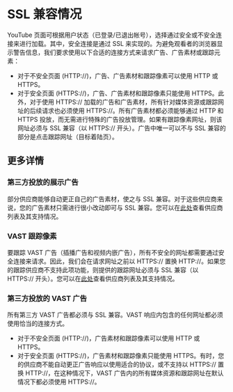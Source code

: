 # SSL 兼容情况

YouTube 页面可根据用户状态（已登录/已退出帐号），选择通过安全或不安全连接来进行加载。其中，安全连接是通过 SSL 来实现的。为避免观看者的浏览器显示警告信息，我们要求使用以下合适的连接方式来请求广告、广告素材或跟踪元素：

* 对于不安全页面 (HTTP://)，广告、广告素材和跟踪像素可以使用 HTTP 或 HTTPS。
* 对于安全页面 (HTTPS://)，广告、广告素材和跟踪像素只能使用 HTTPS。此外，对于使用 HTTPS:// 加载的广告和广告素材，所有针对媒体资源或跟踪网址的后续请求也必须使用 HTTPS://。所有广告素材都必须能够通过 HTTP 和 HTTPS 投放，而无需进行特殊的广告投放管理。如果有跟踪像素网址，则该网址必须与 SSL 兼容（以 HTTPS:// 开头）。广告中唯一可以不与 SSL 兼容的部分是点击跟踪网址（目标着陆页）。

## 更多详情

### 第三方投放的展示广告

部分供应商能够自动更正自己的广告素材，使之与 SSL 兼容。对于这些供应商来说，您的广告素材只需进行很小改动即可与 SSL 兼容。您可以在[此处](https://support.google.com/3pascertification/table/4572195)查看供应商列表及其支持情况。

### VAST 跟踪像素

要跟踪 VAST 广告（插播广告和视频内嵌广告），所有不安全的网址都需要通过安全连接来请求。因此，我们会在请求网址之前以 HTTPS:// 置换 HTTP://。如果您的跟踪供应商不支持此项功能，则提供的跟踪网址必须与 SSL 兼容（以 HTTPS:// 开头）。您可以在[此处](https://support.google.com/3pascertification/table/4572195)查看供应商列表及其支持情况。

### 第三方投放的 VAST 广告

所有第三方 VAST 广告都必须与 SSL 兼容。VAST 响应内包含的任何网址都必须使用恰当的连接方式。

* 对于不安全页面 (HTTP://)，广告素材和跟踪像素可以使用 HTTP 或 HTTPS。
* 对于安全页面 (HTTPS://)，广告素材和跟踪像素只能使用 HTTPS。有时，您的供应商不能自动更正广告响应以使用适合的协议，或不支持以 HTTPS:// 置换 HTTP://，在这种情况下，VAST 广告内的所有媒体资源和跟踪网址在默认情况下都必须使用 HTTPS://。